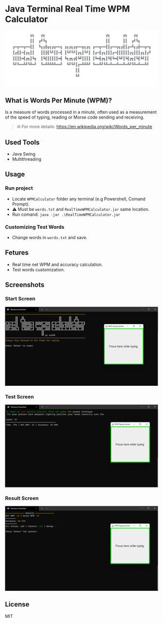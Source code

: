 # Java Terminal Real Time WPM Calculator
<p align="center">
  <img src="./images/banner.png"/> 
</p>

## What is Words Per Minute (WPM)?
Is a measure of words processed in a minute, often used as a measurement of the speed of typing, reading or Morse code sending and receiving.

> 🌐 For more details: https://en.wikipedia.org/wiki/Words_per_minute

## Used Tools
- Java Swing
- Multithreading

## Usage
### Run project
- Locate ```WPMCalculator``` folder any terminal (e.g Powershell, Comand Prompt).
- ⚠️ Must be ```words.txt``` and ```RealTimeWPMCalculator.jar``` same location.
- Run comand: ```java -jar .\RealTimeWPMCalculator.jar```

### Customizing Test Words
- Change words in ```words.txt``` and save.

## Fetures
- Real time net WPM and accuracy calculation.
- Test words customization.

## Screenshots
### Start Screen
<img src="./images/1.png"/>

### Test Screen
<img src="./images/2.png"/>

### Result Screen
<img src="./images/3.png"/>

## License
MIT
